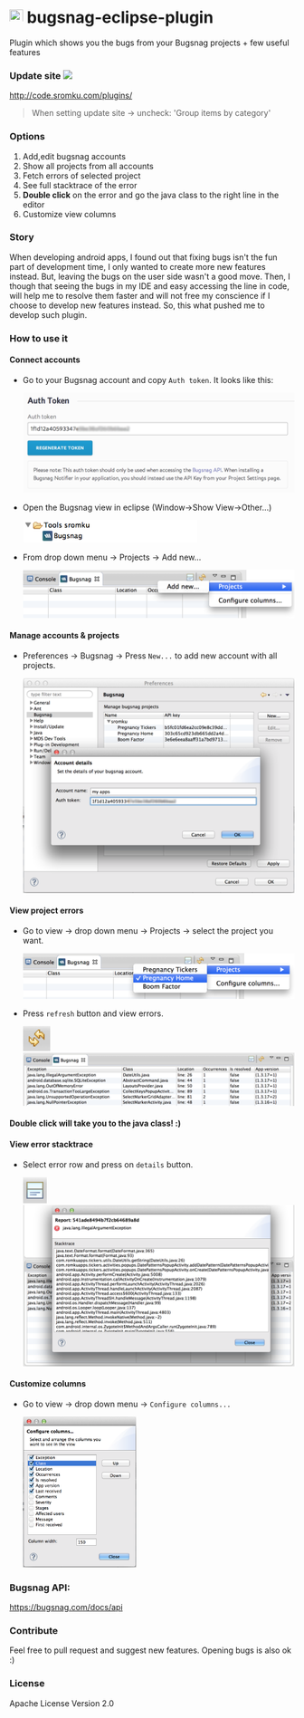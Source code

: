 <img src="https://bugsnag.com/favicon96.png" height="24" width="24"/> bugsnag-eclipse-plugin
======================
Plugin which shows you the bugs from your Bugsnag projects + few useful features

### Update site <img src="https://eclipse.org/artwork/images/v2/logo-800x188.png" height="24" />
http://code.sromku.com/plugins/

> When setting update site -> uncheck: 'Group items by category'

### Options
1. Add,edit bugsnag accounts
2. Show all projects from all accounts
3. Fetch errors of selected project
4. See full stacktrace of the error
5. **Double click** on the error and go the java class to the right line in the editor
6. Customize view columns

### Story
When developing android apps, I found out that fixing bugs isn't the fun part of development time, I only wanted to create more new features instead. But, leaving the bugs on the user side wasn't a good move. Then, I though that seeing the bugs in my IDE and easy accessing the line in code, will help me to resolve them faster and will not free my conscience if I choose to develop new features instead. So, this what pushed me to develop such plugin.

### How to use it
#### Connect accounts
* Go to your Bugsnag account and copy `Auth token`. It looks like this:
	
	<img src="res/auth_token.png"/>
	
* Open the Bugsnag view in eclipse (Window->Show View->Other...)

	<img src="res/open_view.png" height="40"/>

* From drop down menu -> Projects -> Add new...

	<img src="res/add_new_account.png"/>

#### Manage accounts & projects
* Preferences -> Bugsnag -> Press `New...` to add new account with all projects.

	<img src="res/edit_account.png"/>

#### View project errors
* Go to view -> drop down menu -> Projects -> select the project you want.

	<img src="res/select_project.png"/>

* Press `refresh` button and view errors.

	<img src="res/refresh_button.png"/>

	<img src="res/view_errors.png"/>

#### Double click will take you to the java class! :)

#### View error stacktrace
* Select error row and press on `details` button.

	<img src="res/details_button.png"/>

	<img src="res/stacktrace.png"/>

#### Customize columns
* Go to view -> drop down menu -> `Configure columns...`
	
	<img src="res/columns_dialog.png" width="200"/>

### Bugsnag API:
https://bugsnag.com/docs/api

### Contribute
Feel free to pull request and suggest new features.
Opening bugs is also ok :)

### License
Apache License Version 2.0